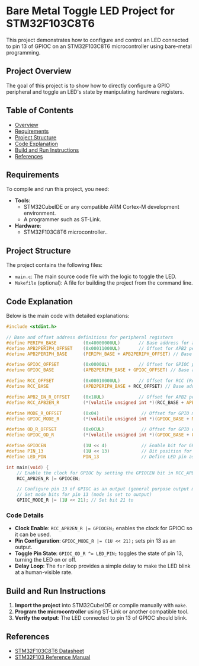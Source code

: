 # Bare Metal Toggle LED Project for STM32F103C8T6

This project demonstrates how to configure and control an LED connected to pin 13 of GPIOC on an STM32F103C8T6 microcontroller using bare-metal programming.
## Project Overview

The goal of this project is to show how to directly configure a GPIO peripheral and toggle an LED's state by manipulating hardware registers.

## Table of Contents
- [Overview](#project-overview)
- [Requirements](#requirements)
- [Project Structure](#project-structure)
- [Code Explanation](#code-explanation)
- [Build and Run Instructions](#build-and-run-instructions)
- [References](#references)

## Requirements

To compile and run this project, you need:

- **Tools**:
  - STM32CubeIDE or any compatible ARM Cortex-M development environment.
  - A programmer such as ST-Link.
- **Hardware**:
  - STM32F103C8T6 microcontroller..

## Project Structure

The project contains the following files:

- `main.c`: The main source code file with the logic to toggle the LED.
- `Makefile` (optional): A file for building the project from the command line.

## Code Explanation

Below is the main code with detailed explanations:

```c
#include <stdint.h>

// Base and offset address definitions for peripheral registers
#define PERIPH_BASE          (0x40000000UL)       // Base address for all peripherals
#define APB2PERIPH_OFFSET    (0x00011000UL)       // Offset for APB2 peripherals
#define APB2PERIPH_BASE      (PERIPH_BASE + APB2PERIPH_OFFSET) // Base address for APB2 peripherals

#define GPIOC_OFFSET         (0x0000UL)           // Offset for GPIOC peripheral
#define GPIOC_BASE           (APB2PERIPH_BASE + GPIOC_OFFSET) // Base address for GPIOC

#define RCC_OFFSET           (0x00010000UL)       // Offset for RCC (Reset and Clock Control)
#define RCC_BASE             (APB2PERIPH_BASE + RCC_OFFSET) // Base address for RCC

#define APB2_EN_R_OFFSET     (0x18UL)             // Offset for APB2 peripheral clock enable register
#define RCC_APB2EN_R         (*(volatile unsigned int *)(RCC_BASE + APB2_EN_R_OFFSET)) // Clock enable register for APB2 peripherals

#define MODE_R_OFFSET        (0x04)                // Offset for GPIO mode register
#define GPIOC_MODE_R         (*(volatile unsigned int *)(GPIOC_BASE + MODE_R_OFFSET)) // Mode register for GPIOC

#define OD_R_OFFSET          (0x0CUL)              // Offset for GPIO output data register
#define GPIOC_OD_R           (*(volatile unsigned int *)(GPIOC_BASE + OD_R_OFFSET)) // Output data register for GPIOC

#define GPIOCEN              (1U << 4)             // Enable bit for GPIOC (bit 4 in RCC_APB2EN_R)
#define PIN_13               (1U << 13)            // Bit position for pin 13 in GPIOC
#define LED_PIN              PIN_13                // Define LED pin as pin 13

int main(void) {
    // Enable the clock for GPIOC by setting the GPIOCEN bit in RCC_APB2EN_R
    RCC_APB2EN_R |= GPIOCEN;

    // Configure pin 13 of GPIOC as an output (general purpose output mode)
    // Set mode bits for pin 13 (mode is set to output)
    GPIOC_MODE_R |= (1U << 21); // Set bit 21 to
```

### Code Details
- **Clock Enable**: `RCC_APB2EN_R |= GPIOCEN;` enables the clock for GPIOC so it can be used.
- **Pin Configuration**: `GPIOC_MODE_R |= (1U << 21);` sets pin 13 as an output.
- **Toggle Pin State**: `GPIOC_OD_R ^= LED_PIN;` toggles the state of pin 13, turning the LED on or off.
- **Delay Loop**: The `for` loop provides a simple delay to make the LED blink at a human-visible rate.

## Build and Run Instructions

1. **Import the project** into STM32CubeIDE or compile manually with `make`.
2. **Program the microcontroller** using ST-Link or another compatible tool.
3. **Verify the output**: The LED connected to pin 13 of GPIOC should blink.

## References

- [STM32F103C8T6 Datasheet](https://www.st.com/resource/en/datasheet/stm32f103c8.pdf)
- [STM32F103 Reference Manual](https://www.st.com/resource/en/reference_manual/rm0008-stm32f101xx-stm32f102xx-stm32f103xx-stm32f105xx-and-stm32f107xx-advanced-arm-based-32bit-mcus-stmicroelectronics.pdf)

